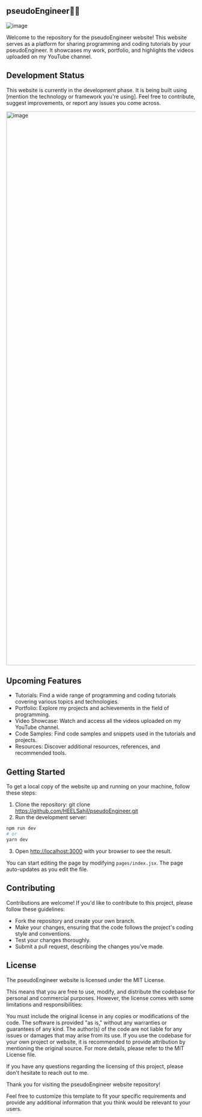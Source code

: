 ## pseudoEngineer👨‍💻

![image](https://github.com/HEELSahil/pseudoengineer/assets/54645878/d93b22c3-187e-4dd8-a971-eb422dea44a1)

Welcome to the repository for the pseudoEngineer website! This website serves as a platform for sharing programming and coding tutorials by your pseudoEngineer. It showcases my work, portfolio, and highlights the videos uploaded on my YouTube channel.


## Development Status
This website is currently in the development phase. It is being built using [mention the technology or framework you're using]. Feel free to contribute, suggest improvements, or report any issues you come across.

<img width="1470" alt="image" src="https://github.com/HEELSahil/pseudoengineer/assets/54645878/21afed66-bb42-4f89-8b2c-b1237089a9a1">


## Upcoming Features

- Tutorials: Find a wide range of programming and coding tutorials covering various topics and technologies.
- Portfolio: Explore my projects and achievements in the field of programming.
- Video Showcase: Watch and access all the videos uploaded on my YouTube channel.
- Code Samples: Find code samples and snippets used in the tutorials and projects.
- Resources: Discover additional resources, references, and recommended tools.


## Getting Started

To get a local copy of the website up and running on your machine, follow these steps:

1. Clone the repository: git clone https://github.com/HEELSahil/pseudoEngineer.git
2. Run the development server:

```bash
npm run dev
# or
yarn dev
```

3. Open [http://localhost:3000](http://localhost:3000) with your browser to see the result.

You can start editing the page by modifying `pages/index.jsx`. The page auto-updates as you edit the file.


## Contributing

Contributions are welcome! If you'd like to contribute to this project, please follow these guidelines:

- Fork the repository and create your own branch.
- Make your changes, ensuring that the code follows the project's coding style and conventions.
- Test your changes thoroughly.
- Submit a pull request, describing the changes you've made.


## License
The pseudoEngineer website is licensed under the MIT License.

This means that you are free to use, modify, and distribute the codebase for personal and commercial purposes. However, the license comes with some limitations and responsibilities:

You must include the original license in any copies or modifications of the code.
The software is provided "as is," without any warranties or guarantees of any kind. The author(s) of the code are not liable for any issues or damages that may arise from its use.
If you use the codebase for your own project or website, it is recommended to provide attribution by mentioning the original source.
For more details, please refer to the MIT License file.

If you have any questions regarding the licensing of this project, please don't hesitate to reach out to me.


Thank you for visiting the pseudoEngineer website repository!

Feel free to customize this template to fit your specific requirements and provide any additional information that you think would be relevant to your users.
